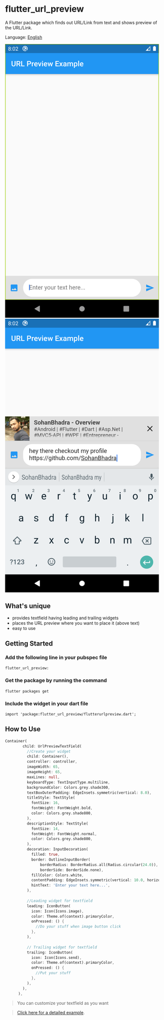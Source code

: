 # flutter_url_preview

A Flutter package which finds out URL/Link from text and shows preview of the URL/Link.

Language: [English](README.md)

![Textbox](screenshot/03.png)
![Result](screenshot/04.png)

## What's unique

- provides textfield having leading and trailing widgets
- places the URL preview where you want to place it (above text)
- easy to use

## Getting Started
### Add the following line in your pubspec file
````
flutter_url_preview:
````
    
### Get the package by running the command
````
flutter packages get
````

###  Include the widget in your dart file
````
import 'package:flutter_url_preview/flutterurlpreview.dart';
````

## How to Use

```dart
Container(
        child: UrlPreviewTextField(
          //Create your widget
          child: Container(),
          controller: controller,
          imageWidth: 65,
          imageHeight: 65,
          maxLines: null,
          keyboardType: TextInputType.multiline,
          backgroundColor: Colors.grey.shade300,
          textBoxOuterPadding: EdgeInsets.symmetric(vertical: 8.0),
          titleStyle: TextStyle(
            fontSize: 16,
            fontWeight: FontWeight.bold,
            color: Colors.grey.shade800,
          ),
          descriptionStyle: TextStyle(
            fontSize: 14,
            fontWeight: FontWeight.normal,
            color: Colors.grey.shade800,
          ),
          decoration: InputDecoration(
            filled: true,
            border: OutlineInputBorder(
                borderRadius: BorderRadius.all(Radius.circular(24.0)),
                borderSide: BorderSide.none),
            fillColor: Colors.white,
            contentPadding: EdgeInsets.symmetric(vertical: 10.0, horizontal: 16.0),
            hintText: 'Enter your text here...',
          ),

          //Leading widget for textfield
          leading: IconButton(
            icon: Icon(Icons.image),
            color: Theme.of(context).primaryColor,
            onPressed: () {
              //Do your stuff when image button click
            },
          ),

          // Trailing widget for textfield
          trailing: IconButton(
            icon: Icon(Icons.send),
            color: Theme.of(context).primaryColor,
            onPressed: () {
              //Put your stuff
            },
          ),
        ),
      ),
```

> You can customize your textfield as you want

> [Click here for a detailed example](example/lib/main.dart).




